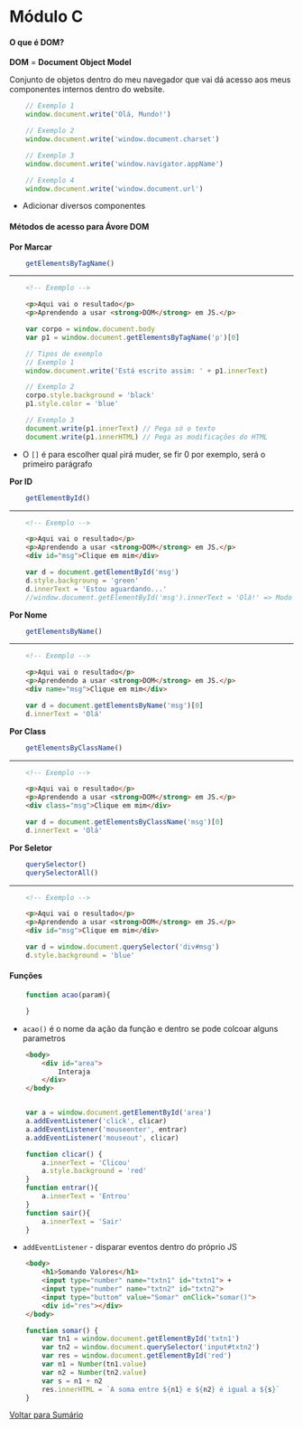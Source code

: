 # Módulo C

#### O que é DOM?

**DOM** = **Document Object Model**

Conjunto de objetos dentro do meu navegador que vai dá acesso aos meus componentes internos dentro do website.

```js
    // Exemplo 1
    window.document.write('Olá, Mundo!')

    // Exemplo 2
    window.document.write('window.document.charset')

    // Exemplo 3
    window.document.write('window.navigator.appName')

    // Exemplo 4
    window.document.write('window.document.url')
```

- Adicionar diversos componentes

#### Métodos de acesso para Ávore DOM

**Por Marcar**

```js
    getElementsByTagName()
```
---

```html
    <!-- Exemplo -->

    <p>Aqui vai o resultado</p>
    <p>Aprendendo a usar <strong>DOM</strong> em JS.</p>
```
```js
    var corpo = window.document.body
    var p1 = window.document.getElementsByTagName('p')[0]

    // Tipos de exemplo
    // Exemplo 1
    window.document.write('Está escrito assim: ' + p1.innerText)

    // Exemplo 2
    corpo.style.background = 'black'
    p1.style.color = 'blue'

    // Exemplo 3
    document.write(p1.innerText) // Pega só o texto
    document.write(p1.innerHTML) // Pega as modificações do HTML
```

- O `[]` é para escolher qual `p`irá muder, se fir 0 por exemplo, será o primeiro parágrafo

**Por ID**

```js
    getElementById()
```
---

```html
    <!-- Exemplo -->

    <p>Aqui vai o resultado</p>
    <p>Aprendendo a usar <strong>DOM</strong> em JS.</p>
    <div id="msg">Clique em mim</div>
```
```js
    var d = document.getElementById('msg')
    d.style.backgroung = 'green'
    d.innerText = 'Estou aguardando...'
    //window.document.getElementById('msg').innerText = 'Olá!' => Modo mais complexo
```

**Por Nome**

```js
    getElementsByName()
```
---

```html
    <!-- Exemplo -->

    <p>Aqui vai o resultado</p>
    <p>Aprendendo a usar <strong>DOM</strong> em JS.</p>
    <div name="msg">Clique em mim</div>
```
```js
    var d = document.getElementsByName('msg')[0]
    d.innerText = 'Olá'
```

**Por Class**

```js
    getElementsByClassName()
```
---

```html
    <!-- Exemplo -->

    <p>Aqui vai o resultado</p>
    <p>Aprendendo a usar <strong>DOM</strong> em JS.</p>
    <div class="msg">Clique em mim</div>
```
```js
    var d = document.getElementsByClassName('msg')[0]
    d.innerText = 'Olá'
```

**Por Seletor**

```js
    querySelector()
    querySelectorAll()
```
---
```html
    <!-- Exemplo -->

    <p>Aqui vai o resultado</p>
    <p>Aprendendo a usar <strong>DOM</strong> em JS.</p>
    <div id="msg">Clique em mim</div>
```
```js
    var d = window.document.querySelector('div#msg')
    d.style.background = 'blue'
```

#### Funções

```js
    function acao(param){

    }
```

- `acao()` é o nome da ação da função e dentro se pode colcoar alguns parametros

```html
    <body>
        <div id="area">
            Interaja
        </div>        
    </body>
```
```js

    var a = window.document.getElementById('area')
    a.addEventListener('click', clicar)
    a.addEventListener('mouseenter', entrar)
    a.addEventListener('mouseout', clicar)

    function clicar() {
        a.innerText = 'Clicou'
        a.style.background = 'red'
    }
    function entrar(){
        a.innerText = 'Entrou'
    }
    function sair(){
        a.innerText = 'Sair'
    }
```

- `addEventListener` - disparar eventos dentro do próprio JS

```html
    <body>
        <h1>Somando Valores</h1>
        <input type="number" name="txtn1" id="txtn1"> +
        <input type="number" name="txtn2" id="txtn2">
        <input type="buttom" value="Somar" onClick="somar()">
        <div id="res"></div>
    </body>
```
```js
    function somar() {
        var tn1 = window.document.getElementById('txtn1')
        var tn2 = window.document.querySelector('input#txtn2')
        var res = window.document.getElementById('red')
        var n1 = Number(tn1.value)
        var n2 = Number(tn2.value)
        var s = n1 + n2
        res.innerHTML = `A soma entre ${n1} e ${n2} é igual a ${s}`
    }
```

[Voltar para Sumário](/javascript/CeV_javascript.md)